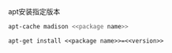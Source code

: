 
apt安装指定版本

```sh
apt-cache madison <<package name>>
```

```
apt-get install <<package name>>=<<version>>
```







































































































